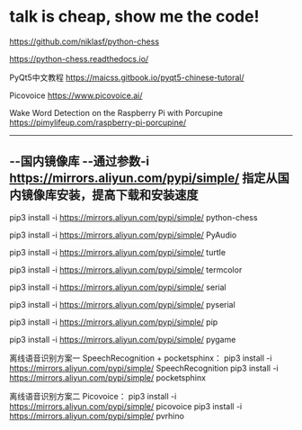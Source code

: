 # talk is cheap, show me the code!

https://github.com/niklasf/python-chess

https://python-chess.readthedocs.io/

PyQt5中文教程
https://maicss.gitbook.io/pyqt5-chinese-tutoral/

Picovoice
https://www.picovoice.ai/

Wake Word Detection on the Raspberry Pi with Porcupine
https://pimylifeup.com/raspberry-pi-porcupine/

------------------------------------------------------------------------------------------
--国内镜像库
--通过参数-i https://mirrors.aliyun.com/pypi/simple/ 指定从国内镜像库安装，提高下载和安装速度
------------------------------------------------------------------------------------------

pip3 install -i https://mirrors.aliyun.com/pypi/simple/  python-chess

pip3 install -i https://mirrors.aliyun.com/pypi/simple/ PyAudio

pip3 install -i https://mirrors.aliyun.com/pypi/simple/ turtle

pip3 install -i https://mirrors.aliyun.com/pypi/simple/ termcolor

pip3 install -i https://mirrors.aliyun.com/pypi/simple/ serial

pip3 install -i https://mirrors.aliyun.com/pypi/simple/ pyserial

pip3 install -i https://mirrors.aliyun.com/pypi/simple/ pip

pip3 install -i https://mirrors.aliyun.com/pypi/simple/ pygame

离线语音识别方案一 SpeechRecognition + pocketsphinx：
pip3 install -i https://mirrors.aliyun.com/pypi/simple/ SpeechRecognition
pip3 install -i https://mirrors.aliyun.com/pypi/simple/ pocketsphinx

离线语音识别方案二 Picovoice：
pip3 install -i https://mirrors.aliyun.com/pypi/simple/ picovoice
pip3 install -i https://mirrors.aliyun.com/pypi/simple/ pvrhino
